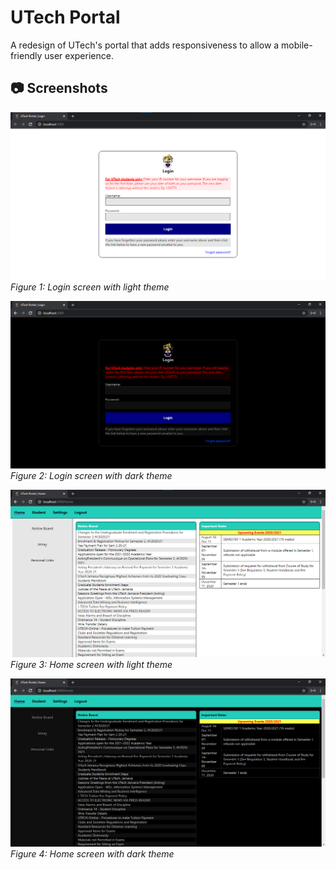# UTech Portal
A redesign of UTech's portal that adds responsiveness to allow a
mobile-friendly user experience.

## 📷 Screenshots
![login-light](screenshots/utech-portal-login-theme-light.png)
*Figure 1: Login screen with light theme*

![login-dark](screenshots/utech-portal-login-theme-dark.png)
*Figure 2: Login screen with dark theme*

![home-light](screenshots/utech-portal-home-theme-light.png)
*Figure 3: Home screen with light theme*

![home-dark](screenshots/utech-portal-home-theme-dark.png)
*Figure 4: Home screen with dark theme*